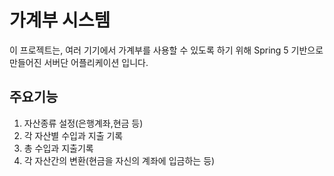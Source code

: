 가계부 시스템
=============
이 프로젝트는, 여러 기기에서 가계부를 사용할 수 있도록 하기 위해 Spring 5 기반으로 만들어진 서버단 어플리케이션 입니다.

## 주요기능

1. 자산종류 설정(은행계좌,현금 등)
2. 각 자산별 수입과 지출 기록
3. 총 수입과 지출기록
4. 각 자산간의 변환(현금을 자신의 계좌에 입금하는 등)

